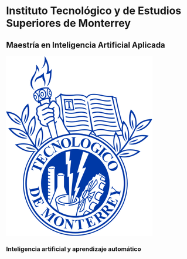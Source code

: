 # Instituto Tecnológico y de Estudios Superiores de Monterrey

## Maestría en Inteligencia Artificial Aplicada

![Logo del Tec](/src/tec.png)


### Inteligencia artificial y aprendizaje automático





